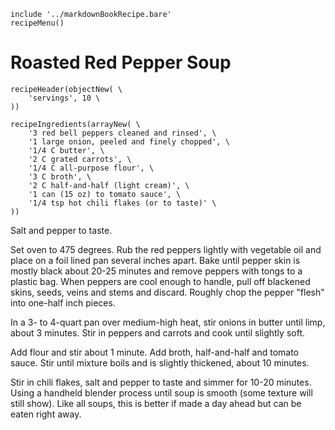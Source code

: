 ~~~ markdown-script
include '../markdownBookRecipe.bare'
recipeMenu()
~~~

# Roasted Red Pepper Soup

~~~ markdown-script
recipeHeader(objectNew( \
    'servings', 10 \
))
~~~

~~~ markdown-script
recipeIngredients(arrayNew( \
    '3 red bell peppers cleaned and rinsed', \
    '1 large onion, peeled and finely chopped', \
    '1/4 C butter', \
    '2 C grated carrots', \
    '1/4 C all-purpose flour', \
    '3 C broth', \
    '2 C half-and-half (light cream)', \
    '1 can (15 oz) to tomato sauce', \
    '1/4 tsp hot chili flakes (or to taste)' \
))
~~~

Salt and pepper to taste.

Set oven to 475 degrees. Rub the red peppers lightly with vegetable oil and place on a foil lined
pan several inches apart. Bake until pepper skin is mostly black about 20-25 minutes and remove
peppers with tongs to a plastic bag. When peppers are cool enough to handle, pull off blackened
skins, seeds, veins and stems and discard. Roughly chop the pepper "flesh" into one-half inch
pieces.

In a 3- to 4-quart pan over medium-high heat, stir onions in butter until limp, about 3 minutes.
Stir in peppers and carrots and cook until slightly soft.

Add flour and stir about 1 minute. Add broth, half-and-half and tomato sauce. Stir until mixture
boils and is slightly thickened, about 10 minutes.

Stir in chili flakes, salt and pepper to taste and simmer for 10-20 minutes. Using a handheld
blender process until soup is smooth (some texture will still show). Like all soups, this is better
if made a day ahead but can be eaten right away.
